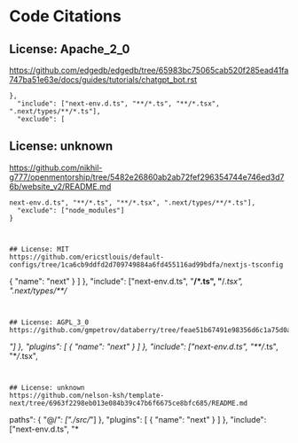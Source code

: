# Code Citations

## License: Apache_2_0

https://github.com/edgedb/edgedb/tree/65983bc75065cab520f285ead41fa747ba51e63e/docs/guides/tutorials/chatgpt_bot.rst

```
},
  "include": ["next-env.d.ts", "**/*.ts", "**/*.tsx", ".next/types/**/*.ts"],
  "exclude": [
```

## License: unknown

https://github.com/nikhil-g777/openmentorship/tree/5482e26860ab2ab72fef296354744e746ed3d76b/website_v2/README.md

```
next-env.d.ts", "**/*.ts", "**/*.tsx", ".next/types/**/*.ts"],
  "exclude": ["node_modules"]
}
```

```


## License: MIT
https://github.com/ericstlouis/default-configs/tree/1ca6cb9ddfd2d709749884a6fd455116ad99bdfa/nextjs-tsconfig

```

{
"name": "next"
}
]
},
"include": ["next-env.d.ts", "**/\*.ts", "**/_.tsx", ".next/types/\*\*/_

```


## License: AGPL_3_0
https://github.com/gmpetrov/databerry/tree/feae51b67491e98356d6c1a75d0a85ada92ae37a/apps/dashboard/tsconfig.json.backup

```

_"]
},
"plugins": [
{
"name": "next"
}
]
},
"include": ["next-env.d.ts", "\*\*/_.ts", "\*_/_.tsx",

```


## License: unknown
https://github.com/nelson-ksh/template-next/tree/6963f2298eb013e084b39c47b6f6675ce8bfc685/README.md

```

paths": {
"@/_": ["./src/_"]
},
"plugins": [
{
"name": "next"
}
]
},
"include": ["next-env.d.ts", "\*

```

```
